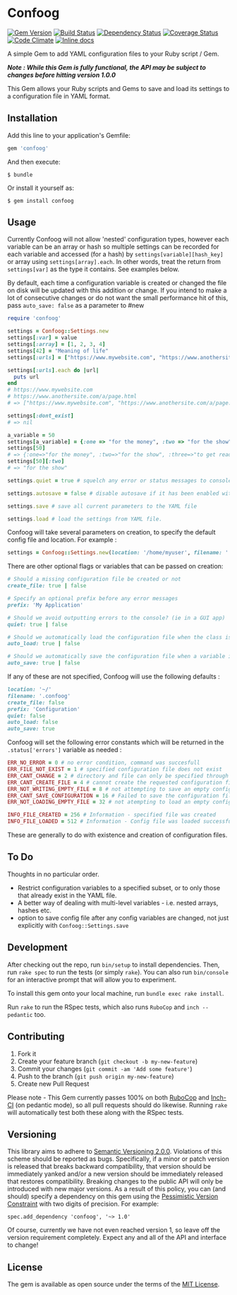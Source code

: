 # Confoog
[![Gem Version](https://badge.fury.io/rb/confoog.svg)](http://badge.fury.io/rb/confoog)
[![Build Status](https://travis-ci.org/seapagan/confoog.svg)](https://travis-ci.org/seapagan/confoog)
[![Dependency Status](https://gemnasium.com/seapagan/confoog.svg)](https://gemnasium.com/seapagan/confoog)
[![Coverage Status](https://coveralls.io/repos/seapagan/confoog/badge.svg?branch=master&service=github)](https://coveralls.io/github/seapagan/confoog?branch=master)
[![Code Climate](https://codeclimate.com/github/seapagan/confoog/badges/gpa.svg)](https://codeclimate.com/github/seapagan/confoog)
[![Inline docs](http://inch-ci.org/github/seapagan/confoog.svg?branch=master)](http://inch-ci.org/github/seapagan/confoog)

A simple Gem to add YAML configuration files to your Ruby script / Gem.

__*Note : While this Gem is fully functional, the API may be subject to changes before hitting version 1.0.0*__

This Gem allows your Ruby scripts and Gems to save and load its settings to a configuration file in YAML format.

## Installation

Add this line to your application's Gemfile:

```ruby
gem 'confoog'
```

And then execute:

    $ bundle

Or install it yourself as:

    $ gem install confoog

## Usage
Currently Confoog will not allow 'nested' configuration types, however each variable can be an array or hash so multiple settings can be recorded for each variable and accessed (for a hash) by `settings[variable][hash_key]` or array using `settings[array].each`. In other words, treat the return from `settings[var]` as the type it contains. See examples below.

By default, each time a configuration variable is created or changed the file on disk will be updated with this addition or change. If you intend to make a lot of consecutive changes or do not want the small performance hit of this, pass `auto_save: false` as a parameter to #new

```ruby
require 'confoog'

settings = Confoog::Settings.new
settings[:var] = value
settings[:array] = [1, 2, 3, 4]
settings[42] = "Meaning of life"
settings[:urls] = ["https://www.mywebsite.com", "https://www.anothersite.com/a/page.html"]

settings[:urls].each do |url|
  puts url
end
# https://www.mywebsite.com
# https://www.anothersite.com/a/page.html
# => ["https://www.mywebsite.com", "https://www.anothersite.com/a/page.html"]

settings[:dont_exist]
# => nil

a_variable = 50
settings[a_variable] = {:one => "for the money", :two => "for the show", :three => "to get ready"}
settings[50]
# => {:one=>"for the money", :two=>"for the show", :three=>"to get ready"}
settings[50][:two]
# => "for the show"

settings.quiet = true # squelch any error or status messages to console

settings.autosave = false # disable autosave if it has been enabled with #new or #autosave

settings.save # save all current parameters to the YAML file

settings.load # load the settings from YAML file.
```

Confoog will take several parameters on creation, to specify the default config file and location. For example :

```ruby
settings = Confoog::Settings.new(location: '/home/myuser', filename: '.foo-settings')
```

There are other optional flags or variables that can be passed on creation:

```ruby
# Should a missing configuration file be created or not
create_file: true | false

# Specify an optional prefix before any error messages
prefix: 'My Application'

# Should we avoid outputting errors to the console? (ie in a GUI app)
quiet: true | false

# Should we automatically load the configuration file when the class is created?
auto_load: true | false

# Should we automatically save the configuration file when a variable is created or changed?
auto_save: true | false
```
If any of these are not specified, Confoog will use the following defaults :

```ruby
location: '~/'
filename: '.confoog'
create_file: false
prefix: 'Configuration'
quiet: false
auto_load: false
auto_save: true
```

Confoog will set the following error constants which will be returned in the `.status['errors']` variable as needed :

```ruby
ERR_NO_ERROR = 0 # no error condition, command was succesfull
ERR_FILE_NOT_EXIST = 1 # specified configuration file does not exist
ERR_CANT_CHANGE = 2 # directory and file can only be specified through `.new()`
ERR_CANT_CREATE_FILE = 4 # cannot create the requested configuration file
ERR_NOT_WRITING_EMPTY_FILE = 8 # not attempting to save an empty configuration
ERR_CANT_SAVE_CONFIGURATION = 16 # Failed to save the configuration file
ERR_NOT_LOADING_EMPTY_FILE = 32 # not atempting to load an empty config file

INFO_FILE_CREATED = 256 # Information - specified file was created
INFO_FILE_LOADED = 512 # Information - Config file was loaded successfully
```

These are generally to do with existence and creation of configuration files.

## To Do

Thoughts in no particular order.

- Restrict configuration variables to a specified subset, or to only those that already exist in the YAML file.
- A better way of dealing with multi-level variables - i.e. nested arrays, hashes etc.
- option to save config file after any config variables are changed, not just explicitly with `Confoog::Settings.save`

## Development

After checking out the repo, run `bin/setup` to install dependencies. Then, run `rake spec` to run the tests (or simply `rake`). You can also run `bin/console` for an interactive prompt that will allow you to experiment.

To install this gem onto your local machine, run `bundle exec rake install`.

Run `rake` to run the RSpec tests, which also runs `RuboCop` and `inch --pedantic` too.

## Contributing

1. Fork it
2. Create your feature branch (`git checkout -b my-new-feature`)
3. Commit your changes (`git commit -am 'Add some feature'`)
4. Push to the branch (`git push origin my-new-feature`)
5. Create new Pull Request

Please note - This Gem currently passes 100% on both [RuboCop][rubocop] and [Inch-CI][inch] (on pedantic mode), so all pull requests should do likewise.
Running `rake` will automatically test both these along with the RSpec tests.

[rubocop]: https://github.com/bbatsov/rubocop
[inch]: https://inch-ci.org

## Versioning

This library aims to adhere to [Semantic Versioning 2.0.0][semver]. Violations
of this scheme should be reported as bugs. Specifically, if a minor or patch
version is released that breaks backward compatibility, that version should be
immediately yanked and/or a new version should be immediately released that
restores compatibility. Breaking changes to the public API will only be
introduced with new major versions. As a result of this policy, you can (and
should) specify a dependency on this gem using the [Pessimistic Version
Constraint][pvc] with two digits of precision. For example:

    spec.add_dependency 'confoog', '~> 1.0'

Of course, currently we have not even reached version 1, so leave off the version requirement completely. Expect any and all of the API and interface to change!

[semver]: http://semver.org/
[pvc]: http://guides.rubygems.org/patterns/#pessimistic-version-constraint

## License

The gem is available as open source under the terms of the [MIT License](http://opensource.org/licenses/MIT).
